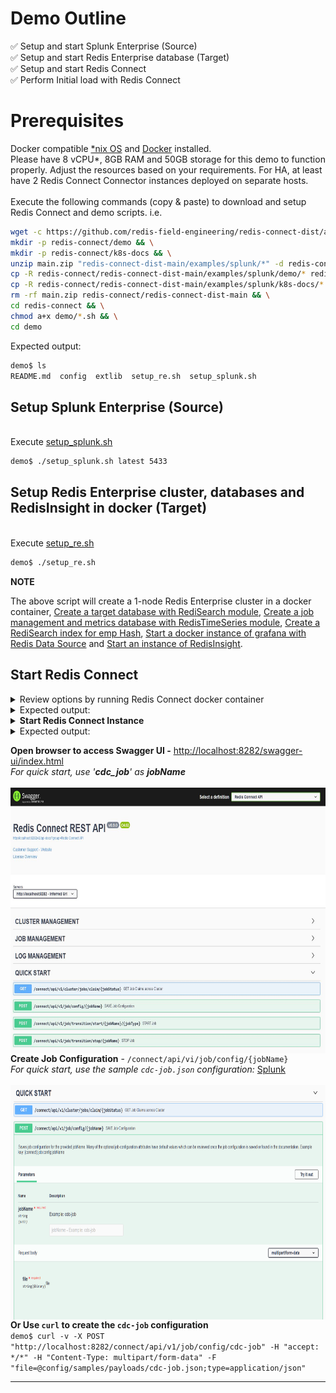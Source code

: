 # Demo Outline
:white_check_mark: Setup and start Splunk Enterprise (Source)<br>
:white_check_mark: Setup and start Redis Enterprise database (Target)<br>
:white_check_mark: Setup and start Redis Connect<br>
:white_check_mark: Perform Initial load with Redis Connect<br>

# Prerequisites
Docker compatible [*nix OS](https://en.wikipedia.org/wiki/Unix-like) and [Docker](https://docs.docker.com/get-docker) installed.
<br>Please have 8 vCPU*, 8GB RAM and 50GB storage for this demo to function properly. Adjust the resources based on your requirements. For HA, at least have 2 Redis Connect Connector instances deployed on separate hosts.</br>
<br>Execute the following commands (copy & paste) to download and setup Redis Connect and demo scripts.
i.e.</br>

```bash
wget -c https://github.com/redis-field-engineering/redis-connect-dist/archive/main.zip && \
mkdir -p redis-connect/demo && \
mkdir -p redis-connect/k8s-docs && \
unzip main.zip "redis-connect-dist-main/examples/splunk/*" -d redis-connect && \
cp -R redis-connect/redis-connect-dist-main/examples/splunk/demo/* redis-connect/demo && \
cp -R redis-connect/redis-connect-dist-main/examples/splunk/k8s-docs/* redis-connect/k8s-docs && \
rm -rf main.zip redis-connect/redis-connect-dist-main && \
cd redis-connect && \
chmod a+x demo/*.sh && \
cd demo
```

Expected output:
```bash
demo$ ls
README.md  config  extlib  setup_re.sh  setup_splunk.sh
```

## Setup Splunk Enterprise (Source)
<br>Execute [setup_splunk.sh](setup_splunk.sh)</br>
```bash
demo$ ./setup_splunk.sh latest 5433
```

## Setup Redis Enterprise cluster, databases and RedisInsight in docker (Target)
<br>Execute [setup_re.sh](setup_re.sh)</br>
```bash
demo$ ./setup_re.sh
```
**NOTE**

The above script will create a 1-node Redis Enterprise cluster in a docker container, [Create a target database with RediSearch module](https://docs.redislabs.com/latest/modules/add-module-to-database/), [Create a job management and metrics database with RedisTimeSeries module](https://docs.redislabs.com/latest/modules/add-module-to-database/), [Create a RediSearch index for emp Hash](https://redislabs.com/blog/getting-started-with-redisearch-2-0/), [Start a docker instance of grafana with Redis Data Source](https://redisgrafana.github.io/) and [Start an instance of RedisInsight](https://docs.redislabs.com/latest/ri/installing/install-docker/).

## Start Redis Connect

<details><summary>Review options by running Redis Connect docker container </summary>
<p>

```bash
demo$ docker run \
-it --rm --privileged=true \
--name redis-connect-$(hostname) \
-v $(pwd)/config:/opt/redislabs/redis-connect/config \
-v $(pwd)/config/samples/credentials:/opt/redislabs/redis-connect/config/samples/credentials \
--net host \
redislabs/redis-connect:0.9.5.5-rc1
```

</p>
</details>

<details><summary>Expected output:</summary>
<p>

```bash
-------------------------------
Redis Connect startup script.
*******************************
Please ensure that these environment variables are correctly mapped before executing start and cli options. They can also be found in /opt/redislabs/redis-connect/bin/redisconnect.conf
Example environment variables and volume mapping for docker based deployments
-e REDISCONNECT_JOB_MANAGER_CONFIG_PATH=/opt/redislabs/redis-connect/config/jobmanager.properties [OPTIONAL]
-e REDISCONNECT_LOGBACK_CONFIG=/opt/redislabs/redis-connect/config/logback.xml [OPTIONAL]
-e REDISCONNECT_JAVA_OPTIONS=-Xms1g -Xmx2g [OPTIONAL]
-e REDISCONNECT_EXTLIB_DIR=/opt/redislabs/redis-connect/extlib [OPTIONAL]
-v <HOST_PATH_TO_JOB_MANAGER_PROPERTIES>:/opt/redislabs/redis-connect/config
-v <HOST_PATH_TO_CREDENTIALS>:/opt/redislabs/redis-connect/config/samples/credentials
-v <HOST_PATH_TO_EXTLIB>:/opt/redislabs/redis-connect/extlib [OPTIONAL]
-p 8282:8282

Usage: [-h|cli|start]
options:
-h: Print this help message and exit.
-v: Print version.
cli: init Redis Connect CLI
start: init Redis Connect Instance (Cluster Member)
-------------------------------
```

</p>
</details>

<details><summary><b>Start Redis Connect Instance</b></summary>
<p>

```bash
docker run \
-it --rm --privileged=true \
--name redis-connect-$(hostname) \
-v $(pwd)/config:/opt/redislabs/redis-connect/config \
-v $(pwd)/extlib:/opt/redislabs/redis-connect/extlib \
--net host \
redislabs/redis-connect:0.9.5.5-rc1 start
```

</p>
</details>

<details><summary>Expected output:</summary>
<p>

```bash
-------------------------------
Starting redis-connect v0.9.5.5 Instance using JAVA 11.0.15 on virag-cdc started by root in /opt/redislabs/redis-connect/bin
Loading redis-connect Instance configuration from /opt/redislabs/redis-connect/config/jobmanager.properties
Instance classpath /opt/redislabs/redis-connect/lib/*:/opt/redislabs/redis-connect/extlib/*
23:32:54.102 [main] INFO  redis-connect-manager - ----------------------------------------------------------------------------------------------------------------------------
  /#######                  /## /##          	  /######                                                      /##
 | ##__  ##                | ## |__/          	 /##__  ##                                                    | ##
 | ##  \ ##  /######   /####### /##  /#######	| ##  \__/  /######  /#######  /#######   /######   /####### /######
 | #######/ /##__  ## /##__  ##| ## /##_____/	| ##       /##__  ##| ##__  ##| ##__  ## /##__  ## /##_____/|_  ##_/
 | ##__  ##| ########| ##  | ##| ##|  ###### 	| ##      | ##  \ ##| ##  \ ##| ##  \ ##| ########| ##        | ##
 | ##  \ ##| ##_____/| ##  | ##| ## \____  ##	| ##    ##| ##  | ##| ##  | ##| ##  | ##| ##_____/| ##        | ## /##
 | ##  | ##|  #######|  #######| ## /#######/	|  ######/|  ######/| ##  | ##| ##  | ##|  #######|  #######  |  ####/
 |__/  |__/ \_______/ \_______/|__/|_______/ 	 \______/  \______/ |__/  |__/|__/  |__/ \_______/ \_______/   \___/
Powered by Redis Enterprise
23:32:59.108 [main] INFO  redis-connect-manager - ----------------------------------------------------------------------------------------------------------------------------
23:33:01.015 [main] INFO  redis-connect-manager - Instance: 30@virag-cdc successfully established Redis connection with ClientId: JobManager ConnectionId: JobManager
23:33:01.043 [main] INFO  redis-connect-manager - Instance: 30@virag-cdc successfully established Redis connection with ClientId: JobManager ConnectionId: JobReaper
23:33:01.063 [main] INFO  redis-connect-manager - Instance: 30@virag-cdc successfully established Redis connection with ClientId: JobManager ConnectionId: JobClaimer
23:33:01.085 [main] INFO  redis-connect-manager - Instance: 30@virag-cdc successfully established Redis connection with ClientId: JobManager ConnectionId: JobOrchestrator
23:33:01.112 [main] INFO  redis-connect-manager - Instance: 30@virag-cdc successfully established Redis connection with ClientId: JobManager ConnectionId: HeartbeatManager
23:33:01.138 [main] INFO  redis-connect-manager - Instance: 30@virag-cdc successfully established Redis connection with ClientId: JobManager ConnectionId: MetricsReporter
23:33:01.170 [main] INFO  redis-connect-manager - Instance: 30@virag-cdc successfully established Redis connection with ClientId: JobManager ConnectionId: CredentialsRotationEventListener
23:33:01.210 [main] INFO  redis-connect-manager - Instance: 30@virag-cdc successfully established Redis connection with ClientId: JobManager ConnectionId: ChangeEventQueue
23:33:01.297 [main] INFO  redis-connect-manager - Instance: 30@virag-cdc skipped creating Job Claim Assignment Consumer Group since it already exists
23:33:01.303 [main] INFO  redis-connect-manager - Instance: 30@virag-cdc successfully started JobManager service
23:33:01.304 [main] INFO  redis-connect-manager - Instance: 30@virag-cdc successfully started JobReaper service
23:33:01.307 [main] INFO  redis-connect-manager - Instance: 30@virag-cdc successfully started JobClaimer service
23:33:01.308 [main] INFO  redis-connect-manager - Instance: 30@virag-cdc Metrics are not enabled so MetricsReporter threadpool will not be instantiated
23:33:06.841 [main] INFO  redis-connect-manager - Instance: 30@virag-cdc started Redis Connect REST API listening on ["http-nio-8282"]
23:33:06.841 [main] INFO  redis-connect-manager - ----------------------------------------------------------------------------------------------------------------------------
23:33:06.841 [main] INFO  redis-connect-manager -
23:33:06.842 [main] INFO  redis-connect-manager - Started Redis Connect Instance
23:33:06.842 [main] INFO  redis-connect-manager -
23:33:06.842 [main] INFO  redis-connect-manager - ----------------------------------------------------------------------------------------------------------------------------
23:33:11.303 [JobManagerThreadpool-2] INFO  redis-connect-manager - Instance: 30@virag-cdc was successfully elected Redis Connect cluster leader
```

</p>
</details>

**Open browser to access Swagger UI -** [http://localhost:8282/swagger-ui/index.html]()
<br>_For quick start, use '**cdc_job**' as **jobName**_
<br><br><img src="/images/quick-start/Redis Connect Swagger Front Page.jpg" style="float: right;" width = 700px height = 425px/>

**Create Job Configuration** - `/connect/api/vi/job/config/{jobName}`
<br>_For quick start, use the sample `cdc-job.json` configuration:_ <a href="/examples/splunk/demo/config/samples/payloads/cdc-job.json">Splunk</a>
<br><br><img src="/images/quick-start/Redis Connect Save Job Config.png" style="float: right;" width = 700px height = 375px/>
<br>

**Or Use `curl` to create the `cdc-job` configuration** <br>
`demo$ curl -v -X POST "http://localhost:8282/connect/api/v1/job/config/cdc-job" -H "accept: */*" -H "Content-Type: multipart/form-data" -F "file=@config/samples/payloads/cdc-job.json;type=application/json"`

-------------------------------
